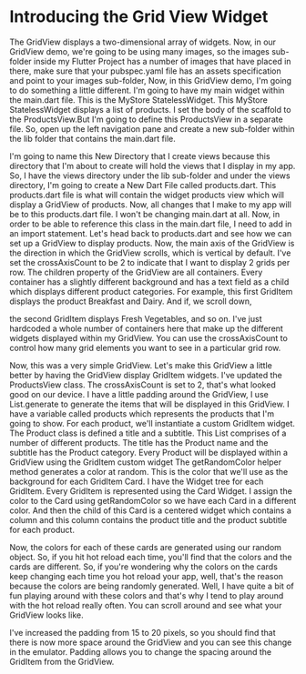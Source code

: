 # Introducing the Grid View Widget

The GridView displays a two-dimensional array of widgets. Now, in our GridView demo, we're going to be using many images, so the images sub-folder inside my Flutter Project has a number of images that have placed in there, make sure that your pubspec.yaml file has an assets specification and point to your images sub-folder, Now, in this GridView demo, I'm going to do something a little different. I'm going to have my main widget within the main.dart file. This is the MyStore StatelessWidget. This MyStore StatelessWidget displays a list of products. I set the body of the scaffold to the ProductsView.But I'm going to define this ProductsView in a separate file. So, open up the left navigation pane and create a new sub-folder within the lib folder that contains the main.dart file.

I'm going to name this New Directory that I create views because this directory that I'm about to create will hold the views that I display in my app. So, I have the views directory under the lib sub-folder and under the views directory, I'm going to create a New Dart File called products.dart. This products.dart file is what will contain the widget products view which will display a GridView of products. Now, all changes that I make to my app will be to this products.dart file. I won't be changing main.dart at all. Now, in order to be able to reference this class in the main.dart file, I need to add in an import statement. Let's head back to products.dart and see how we can set up a GridView to display products. Now, the main axis of the GridView is the direction in which the GridView scrolls, which is vertical by default. I've set the crossAxisCount to be 2 to indicate that I want to display 2 grids per row. The children property of the GridView are all containers. Every container has a slightly different background and has a text field as a child which displays different product categories. For example, this first GridItem displays the product Breakfast and Dairy. And if, we scroll down,

the second GridItem displays Fresh Vegetables, and so on. I've just hardcoded a whole number of containers here that make up the different widgets displayed within my GridView. You can use the crossAxisCount to control how many grid elements you want to see in a particular grid row. 

Now, this was a very simple GridView. Let's make this GridView a little better by having the GridView display GridItem widgets.
I've updated the ProductsView class. The crossAxisCount is set to 2, that's what looked good on our device. I have a little padding around the GridView, I use List.generate to generate the items that will be displayed in this GridView. I have a variable called products which represents the products that I'm going to show. For each product, we'll instantiate a custom GridItem widget. The Product class is defined  a title and a subtitle. This List comprises of a number of different products. The title has the Product name and the subtitle has the Product category. Every Product will be displayed within a GridView using the GridItem custom widget The getRandomColor helper method generates a color at random. This is the color that we'll use as the background for each GridItem Card. I have the Widget tree for each GridItem. Every GridItem is represented using the Card Widget. I assign the color to the Card using getRandomColor so we have each Card in a different color. And then the child of this Card is a centered widget which contains a column and this column contains the product title and the product subtitle for each product.


Now, the colors for each of these cards are generated using our random object. So, if you hit hot reload each time, you'll find that the colors and the cards are different. So, if you're wondering why the colors on the cards keep changing each time you hot reload your app, well, that's the reason because the colors are being randomly generated. Well, I have quite a bit of fun playing around with these colors and that's why I tend to play around with the hot reload really often. You can scroll around and see what your GridView looks like.

I've increased the padding from 15 to 20 pixels, so you should find that there is now more space around the GridView and you can see this change in the emulator. Padding allows you to change the spacing around the GridItem from the GridView. 